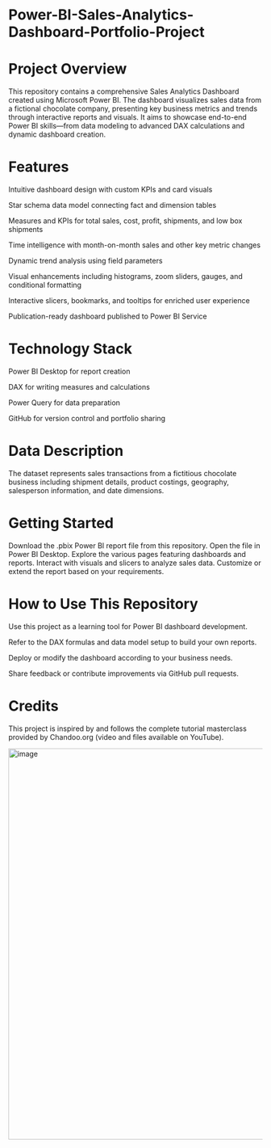 # Power-BI-Sales-Analytics-Dashboard-Portfolio-Project
# Project Overview
This repository contains a comprehensive Sales Analytics Dashboard created using Microsoft Power BI. The dashboard visualizes sales data from a fictional chocolate company, presenting key business metrics and trends through interactive reports and visuals. It aims to showcase end-to-end Power BI skills—from data modeling to advanced DAX calculations and dynamic dashboard creation.

# Features
Intuitive dashboard design with custom KPIs and card visuals

Star schema data model connecting fact and dimension tables

Measures and KPIs for total sales, cost, profit, shipments, and low box shipments

Time intelligence with month-on-month sales and other key metric changes

Dynamic trend analysis using field parameters

Visual enhancements including histograms, zoom sliders, gauges, and conditional formatting

Interactive slicers, bookmarks, and tooltips for enriched user experience

Publication-ready dashboard published to Power BI Service
# Technology Stack
Power BI Desktop for report creation

DAX for writing measures and calculations

Power Query for data preparation

GitHub for version control and portfolio sharing

# Data Description
The dataset represents sales transactions from a fictitious chocolate business including shipment details, product costings, geography, salesperson information, and date dimensions.

# Getting Started
Download the .pbix Power BI report file from this repository.
Open the file in Power BI Desktop.
Explore the various pages featuring dashboards and reports.
Interact with visuals and slicers to analyze sales data.
Customize or extend the report based on your requirements.

# How to Use This Repository
Use this project as a learning tool for Power BI dashboard development.

Refer to the DAX formulas and data model setup to build your own reports.



Deploy or modify the dashboard according to your business needs.

Share feedback or contribute improvements via GitHub pull requests.

# Credits
This project is inspired by and follows the complete tutorial masterclass provided by Chandoo.org (video and files available on YouTube).


<img width="1260" height="774" alt="image" src="https://github.com/user-attachments/assets/50caa5c0-54cf-432d-b519-0b981a41da6f" />

